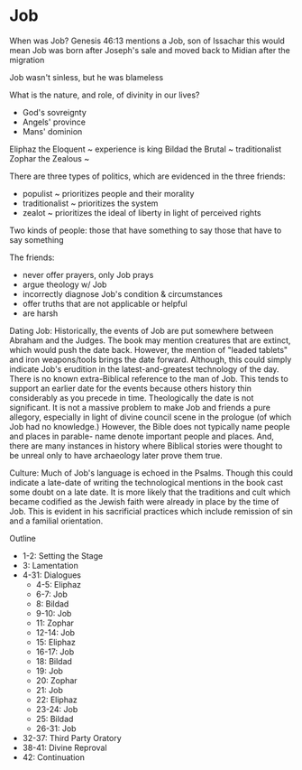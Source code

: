 # Job

When was Job?
	Genesis 46:13 mentions a Job, son of Issachar
		this would mean Job was born after Joseph's sale and moved back to Midian after the migration

Job wasn't sinless, but he was blameless


What is the nature, and role, of divinity in our lives?
- God's sovreignty
- Angels' province
- Mans' dominion


Eliphaz the Eloquent ~ experience is king
Bildad the Brutal ~ traditionalist
Zophar the Zealous ~ 

There are three types of politics, which are evidenced in the three friends:
* populist ~ prioritizes people and their morality
* traditionalist ~ prioritizes the system
* zealot ~ prioritizes the ideal of liberty in light of perceived rights


Two kinds of people:
	those that have something to say
	those that have to say something

The friends:
* never offer prayers, only Job prays
* argue theology w/ Job
* incorrectly diagnose Job's condition & circumstances
* offer truths that are not applicable or helpful
* are harsh


Dating Job:
  Historically, the events of Job are put somewhere between Abraham and the Judges.
	The book may mention creatures that are extinct, which would push the date back.
	However, the mention of "leaded tablets" and iron weapons/tools brings the date forward.
	Although, this could simply indicate Job's erudition in the latest-and-greatest technology of the day.
	There is no known extra-Biblical reference to the man of Job.
	This tends to support an earlier date for the events because others history thin considerably as you precede in time.
	Theologically the date is not significant.
	It is not a massive problem to make Job and friends a pure allegory, especially in light of divine council scene in the prologue (of which Job had no knowledge.)
	However, the Bible does not typically name people and places in parable- name denote important people and places.
	And, there are many instances in history where Biblical stories were thought to be unreal only to have archaeology later prove them true.


Culture:
	Much of Job's language is echoed in the Psalms.
	Though this could indicate a late-date of writing the technological mentions in the book cast some doubt on a late date.
	It is more likely that the traditions and cult which became codified as the Jewish faith were already in place by the time of Job.
	This is evident in his sacrificial practices which include remission of sin and a familial orientation.


Outline
* 1-2: Setting the Stage
* 3: Lamentation
* 4-31: Dialogues
	* 4-5: Eliphaz
	* 6-7: Job
	* 8: Bildad
	* 9-10: Job
	* 11: Zophar
	* 12-14: Job
	* 15: Eliphaz
	* 16-17: Job
	* 18: Bildad
	* 19: Job
	* 20: Zophar
	* 21: Job
	* 22: Eliphaz
	* 23-24: Job
	* 25: Bildad
	* 26-31: Job
* 32-37: Third Party Oratory
* 38-41: Divine Reproval
* 42: Continuation
